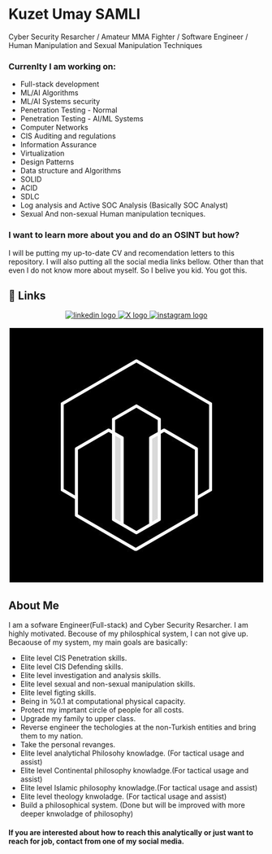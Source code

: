 
# Kuzet Umay SAMLI

Cyber Security Resarcher / Amateur MMA Fighter / Software Engineer / Human Manipulation and Sexual Manipulation Techniques 

### Currenlty I am working on:
- Full-stack development
- ML/AI Algorithms
- ML/AI Systems security
- Penetration Testing - Normal
- Penetration Testing - AI/ML Systems
- Computer Networks
- CIS Auditing and regulations
- Information Assurance
- Virtualization
- Design Patterns 
- Data structure and Algorithms
- SOLID
- ACID 
- SDLC 
- Log analysis and Active SOC Analysis (Basically SOC Analyst)
- Sexual And non-sexual Human manipulation tecniques.

### I want to learn more about you and do an OSINT but how? 
I will be putting my up-to-date CV and recomendation letters to this repository. I will also putting all the social media links bellow. Other than that even I do not know more about myself. So I belive you kid. You got this. 

## 🔗 Links
<div align="center">
  <a href="https://www.linkedin.com/in/umay-samli-5419b51bb/" target="_blank">
    <img src="https://img.shields.io/badge/linkedin-0A66C2?style=for-the-badge&logo=linkedin&logoColor=white" height="35" alt="linkedin logo"  />
  </a>
  <a href="https://x.com/SamlUmay" target="_blank">
    <img src="https://img.shields.io/badge/twitter-1DA1F2?style=for-the-badge&logo=twitter&logoColor=white" height="35" alt="X logo"  />
  </a>
  <a href="https://instagram.com/umay_samli" target="_blank">
    <img src="https://img.shields.io/badge/-Instagram-C13584?style=flat-square&labelColor=C13584&logo=instagram&logoColor=white&link=https://www.instagram.com/eduardopiresbr/" height="35" alt="instagram logo"  />
  </a>
</div>
<br>
<div align="center">
  <a href="https://www.linkedin.com/in/umay-samli-5419b51bb/" target="_blank">
    <img src="Umay_Kuzey_SAMLI_1.jpg" height="500" alt="linkedin logo"  />
  </a>
</div>


## About Me
I am a sofware Engineer(Full-stack) and Cyber Security Resarcher. I am highly motivated. Becouse of my philosphical system, I can not give up. Becaouse of my system, my main goals are basically:
- Elite level CIS Penetration skills.
- Elite level CIS Defending skills.
- Elite level investigation and analysis skills.
- Elite level sexual and non-sexual manipulation skills.
- Elite level figting skills.
- Being in %0.1 at computational physical capacity.
- Protect my imprtant circle of people for all costs.
- Upgrade my family to upper class.
- Reverse engineer the techologies at the non-Turkish entities and bring them to my nation. 
- Take the personal revanges.
- Elite level analytichal Philosohy knowladge. (For tactical usage and assist)
- Elite level Continental philosophy knowladge.(For tactical usage and assist)
- Elite level Islamic philosophy knowladge.(For tactical usage and assist)
- Elite level theology knwoladge. (For tactical usage and assist)
- Build a philosophical system. (Done but will be improved with more deeper knwoladge of philosophy)
#### If you are interested about how to reach this analytically or just want to reach for job, contact from one of my social media. 


